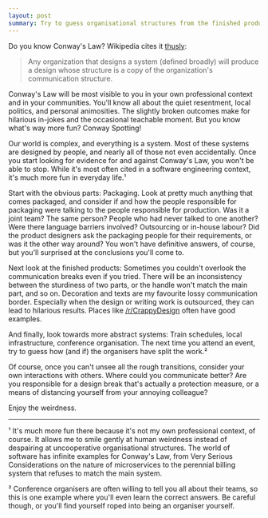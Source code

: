 ```yaml
---
layout: post
summary: Try to guess organisational structures from the finished product.
---
```

Do you know Conway's Law? Wikipedia cites it [thusly](https://en.wikipedia.org/wiki/Conway%27s_law):

<blockquote>
Any organization that designs a system (defined broadly) will produce a design whose structure is a copy of the
organization's communication structure.
</blockquote>

Conway's Law will be most visible to you in your own professional context and in your communities. You'll know all about
the quiet resentment, local politics, and personal animosities. The slightly broken outcomes make for hilarious in-jokes
and the occasional teachable moment. But you know what's way more fun? Conway Spotting!

Our world is complex, and everything is a system. Most of these systems are designed by people, and nearly all of those
not even accidentally. Once you start looking for evidence for and against Conway's Law, you won't be able to stop.
While it's most often cited in a software engineering context, it's much more fun in everyday life.¹

Start with the obvious parts: Packaging. Look at pretty much anything that comes packaged, and consider if and how the
people responsible for packaging were talking to the people responsible for production. Was it a joint team? The same
person?  People who had never talked to one another? Were there language barriers involved? Outsourcing or in-house
labour?  Did the product designers ask the packaging people for their requirements, or was it the other way around?  You
won't have definitive answers, of course, but you'll surprised at the conclusions you'll come to.

Next look at the finished products: Sometimes you couldn't overlook the communication breaks even if you tried.  There
will be an inconsistency between the sturdiness of two parts, or the handle won't match the main part, and so on.
Decoration and texts are my favourite lossy communication border. Especially when the design or writing work is
outsourced, they can lead to hilarious results. Places like
[/r/CrappyDesign](https://www.reddit.com/r/CrappyDesign/top/) often have good examples.

And finally, look towards more abstract systems: Train schedules, local infrastructure, conference organisation. The
next time you attend an event, try to guess how (and if) the organisers have split the work.²

Of course, once you can't unsee all the rough transitions, consider your own interactions with others. Where could
you communicate better? Are you responsible for a design break that's actually a protection measure, or a means of
distancing yourself from your annoying colleague?

Enjoy the weirdness.

----

¹ It's much more fun there because it's not my own professional context, of course. It allows me to smile gently at
human weirdness instead of despairing at uncooperative organisational structures. The world of software has infinite
examples for Conway's Law, from Very Serious Considerations on the nature of microservices to the perennial billing
system that refuses to match the main system.

² Conference organisers are often willing to tell you all about their teams, so this is one example where you'll even
learn the correct answers. Be careful though, or you'll find yourself roped into being an organiser yourself.
